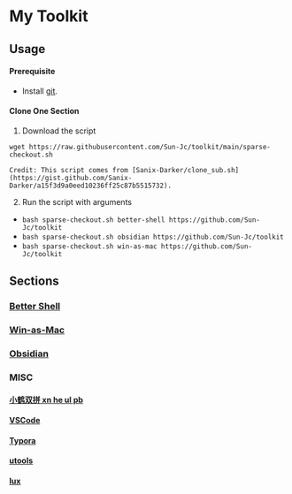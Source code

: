 # My Toolkit

## Usage

#### Prerequisite

- Install [git](https://git-scm.com/downloads).

#### Clone One Section

1. Download the script

```shell
wget https://raw.githubusercontent.com/Sun-Jc/toolkit/main/sparse-checkout.sh
```

```ad-note
Credit: This script comes from [Sanix-Darker/clone_sub.sh](https://gist.github.com/Sanix-Darker/a15f3d9a0eed10236ff25c87b5515732).
```

2. Run the script with arguments

- `bash sparse-checkout.sh better-shell https://github.com/Sun-Jc/toolkit`
- `bash sparse-checkout.sh obsidian https://github.com/Sun-Jc/toolkit`
- `bash sparse-checkout.sh win-as-mac https://github.com/Sun-Jc/toolkit`

## Sections

### [Better Shell](better-shell/)

### [Win-as-Mac](win-as-mac/README.md)

### [Obsidian]()

### MISC

#### [小鹤双拼 xn he ul pb](https://www.flypy.com/)

#### [VSCode](https://code.visualstudio.com/)

#### [Typora](https://typora.io/)

#### [utools](https://u.tools/)

#### [lux](https://github.com/iawia002/lux)
